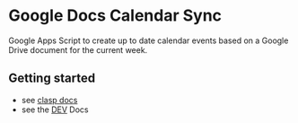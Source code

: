 # Google Docs Calendar Sync

Google Apps Script to create up to date calendar events based on a Google Drive document for the current week.

## Getting started

- see [clasp docs](https://github.com/google/clasp)
- see the [DEV](./DEV.md) Docs
